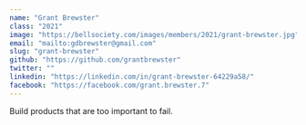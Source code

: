 ```yaml
---
name: "Grant Brewster"
class: "2021"
image: "https://bellsociety.com/images/members/2021/grant-brewster.jpg"
email: "mailto:gdbrewster@gmail.com"
slug: "grant-brewster"
github: "https://github.com/grantbrewster"
twitter: ""
linkedin: "https://linkedin.com/in/grant-brewster-64229a58/"
facebook: "https://facebook.com/grant.brewster.7"
---
```

Build products that are too important to fail.